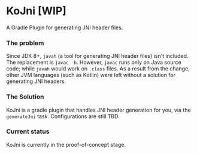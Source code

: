 # KoJni [WIP]
A Gradle Plugin for generating JNI header files.

### The problem
Since JDK 8+, `javah` (a tool for generating JNI header files) isn't included. The replacement is `javac -h`. However, `javac` runs only on Java source code; while `javah` would work on `.class` files.
As a result from the change, other JVM languages (such as Kotlin) were left without a solution for generating JNI headers. 

### The Solution
KoJni is a gradle plugin that handles JNI header generation for you, via the `generateJni` task. Configurations are still TBD. 

### Current status
KoJni is currently in the proof-of-concept stage. 
